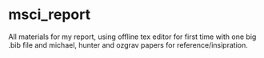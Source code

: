 # msci_report

All materials for my report, using offline tex editor for first time with one big .bib file and michael, hunter and ozgrav papers for reference/insipration.

